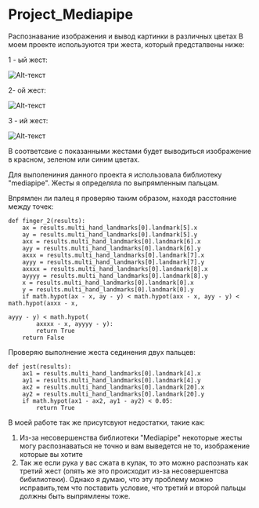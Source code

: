 # Project_Mediapipe
Распознавание изображения и вывод картинки в различных цветах
В моем проекте используются три жеста, который предсталвены ниже:


1 - ый жест:


![Alt-текст](https://w7.pngwing.com/pngs/468/569/png-transparent-v-sign-peace-symbols-drawing-points-of-interest-miscellaneous-white-text.png)

2- ой жест:


![Alt-текст](https://cdn4.iconfinder.com/data/icons/rcons-hands-gesture-line/30/index_finger_attention_hand_specify_gesture-1024.png)

3 - ий жест:


![Alt-текст](https://nastroy.net/pic/images/201906/699868-1561286480.jpg)



В соответсвие с показанными жестами будет выводиться изображение в красном, зеленом или синим цветах.

Для выполениния данного проекта я использовала библиотеку "mediapipe". Жесты я определяла по выпрямленным пальцам. 


Впрямлен ли палец я проверяю таким образом, находя расстояние между точек:


```
def finger_2(results):
    ax = results.multi_hand_landmarks[0].landmark[5].x
    ay = results.multi_hand_landmarks[0].landmark[5].y
    axx = results.multi_hand_landmarks[0].landmark[6].x
    ayy = results.multi_hand_landmarks[0].landmark[6].y
    axxx = results.multi_hand_landmarks[0].landmark[7].x
    ayyy = results.multi_hand_landmarks[0].landmark[7].y
    axxxx = results.multi_hand_landmarks[0].landmark[8].x
    ayyyy = results.multi_hand_landmarks[0].landmark[8].y
    x = results.multi_hand_landmarks[0].landmark[0].x
    y = results.multi_hand_landmarks[0].landmark[0].y
    if math.hypot(ax - x, ay - y) < math.hypot(axx - x, ayy - y) < math.hypot(axxx - x,
                                                                                        ayyy - y) < math.hypot(
        axxxx - x, ayyyy - y):
        return True
    return False
```

Проверяю выполнение жеста сединения двух пальцев:

```
def jest(results):
    ax1 = results.multi_hand_landmarks[0].landmark[4].x
    ay1 = results.multi_hand_landmarks[0].landmark[4].y
    ax2 = results.multi_hand_landmarks[0].landmark[20].x
    ay2 = results.multi_hand_landmarks[0].landmark[20].y
    if math.hypot(ax1 - ax2, ay1 - ay2) < 0.05:
        return True
```

В моей работе так же присутсвуют недостатки, такие как:

1) Из-за несовершенства библиотеки "Mediapipe" некоторые жесты могу распознаваться не точно и вам выведется не то, изображение которые вы хотите
2) Так же если рука у вас сжата в кулак, то это можно распознать как третий жест (опять же это происходит из-за несовершентсва бибилиотеки). Однако я думаю, что эту проблему можно исправить,тем что поставить условие, что третий и второй пальцы должны быть выпрямлены тоже.
